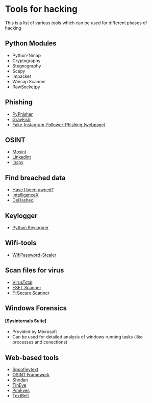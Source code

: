 
# Tools for hacking

This is a list of various tools which can be used for different phases of hacking

## Python Modules
- Python-Nmap
- Cryptography
- Stegnography
- Scapy
- Impacket
- Wincap Scanner
- RawSocketpy

## Phishing
- [PyPhisher](https://github.com/KasRoudra/PyPhisher)
- [GrayFish](https://github.com/graysuit/grayfish)
- [Fake-Instagram-Follower-Phishing (webpage)](https://github.com/RaynerSec/Fake-Instagram-Follower-Phishing-)


## OSINT
- [Mosint](https://github.com/alpkeskin/mosint)
- [LinkedInt](https://github.com/vysecurity/LinkedInt)
- [Inspy](https://github.com/leapsecurity/InSpy)

## Find breached data
- [Have I been pwned?](https://haveibeenpwned.com/)
- [IntelligenceX](https://intelx.io/)
- [DeHashed](https://dehashed.com/)

## Keylogger
- [Python Keylogger](https://github.com/aydinnyunus/Keylogger)

## Wifi-tools
- [WifiPassword-Stealer](https://github.com/aydinnyunus/WifiPassword-Stealer)

## Scan files for virus
- [VirusTotal](https://www.virustotal.com/gui/home/upload)
- [ESET Scanner](https://www.eset.com/us/home/online-scanner/)
- [F-Secure Scanner](https://www.f-secure.com/en/home/free-tools/online-scanner)

## Windows Forensics
#### [Sysinternals Suite]
- Provided by Microsoft
- Can be used for detailed analysis of windows running tasks (like processes and conections)
  

## Web-based tools
- [Spoofmytext](https://www.spoofmytext.com/)
- [OSINT Framework](https://osintframework.com/)
- [Shodan](https://www.shodan.io/)
- [TinEye](https://tineye.com/)
- [PimEyes](https://pimeyes.com/en)
- [TextBelt](https://www.textbelt.com)
